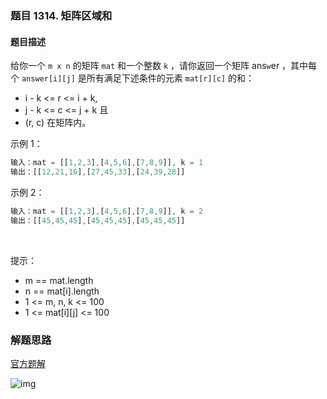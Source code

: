 ### 题目 1314. 矩阵区域和
#### 题目描述
给你一个 `m x n` 的矩阵 `mat` 和一个整数 `k` ，请你返回一个矩阵 ans`w`er ，其中每个 `answer[i][j]` 是所有满足下述条件的元素 `mat[r][c]` 的和： 

- i - k <= r <= i + k,
- j - k <= c <= j + k 且
- (r, c) 在矩阵内。
 

示例 1：

```js
输入：mat = [[1,2,3],[4,5,6],[7,8,9]], k = 1
输出：[[12,21,16],[27,45,33],[24,39,28]]
```
示例 2：

```js
输入：mat = [[1,2,3],[4,5,6],[7,8,9]], k = 2
输出：[[45,45,45],[45,45,45],[45,45,45]]
```
 

提示：

- m == mat.length
- n == mat[i].length
- 1 <= m, n, k <= 100
- 1 <= mat[i][j] <= 100

### 解题思路
[官方题解](https://leetcode-cn.com/problems/matrix-block-sum/solution/ju-zhen-qu-yu-he-by-leetcode-solution/)

![img](1314-1.png)